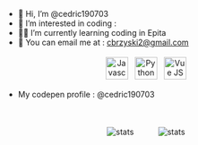 - 👋 Hi, I’m @cedric190703
- 👀 I’m interested in coding :
- 👨‍💻️ I’m currently learning coding in Epita
- 📧 You can email me at : cbrzyski2@gmail.com
<p align="center">
<img src="https://cdn-icons-png.flaticon.com/512/5968/5968292.png" alt="Javascript" height="40" style="vertical-align:top; margin:4px">
<img src="https://s3.dualstack.us-east-2.amazonaws.com/pythondotorg-assets/media/community/logos/python-logo-only.png" alt="Python" height="40" style="vertical-align:top; margin:4px">
<img src="https://masteringjs.io/assets/images/vue/vue.png" alt="Vue JS" height="40" style="vertical-align:top; margin:4px">
</p>

- My codepen profile : @cedric190703
<div style="margin-top: 30px" align="center">
   <img style="padding: 20px" class="left" src="https://github-readme-stats.vercel.app/api/top-langs/?username=cedric190703&layout=compact&show_icons=true&theme=radical" alt="stats">
   <img style="padding: 20px" class="left" src="https://github-readme-stats.vercel.app/api?username=cedric190703&show_icons=true&theme=radical" alt="stats">
</div>
<!---
cedric190703/cedric190703 is a ✨ special ✨ repository because its `README.md` (this file) appears on your GitHub profile.
You can click the Preview link to take a look at your changes.
--->
